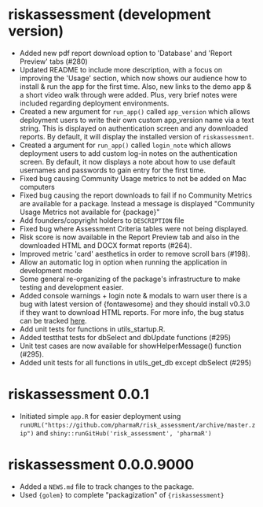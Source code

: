 # riskassessment (development version)

* Added new pdf report download option to 'Database' and 'Report Preview' tabs (#280) 
* Updated README to include more description, with a focus on improving the 'Usage' section, which now shows our audience how to install & run the app for the first time. Also, new links to the demo app & a short video walk through were added. Plus, very brief notes were included regarding deployment environments.
* Created a new argument for `run_app()` called `app_version` which allows deployment users to write their own custom app_version name via a text string. This is displayed on authentication screen and any downloaded reports. By default, it will display the installed version of `riskassessment`.
* Created a argument for `run_app()` called `login_note` which allows deployment users to add custom log-in notes on the authentication screen. By default, it now displays a note about how to use default usernames and passwords to gain entry for the first time.
* Fixed bug causing Community Usage metrics to not be added on Mac computers
* Fixed bug causing the report downloads to fail if no Community Metrics are available for a package. Instead a message is displayed "Community Usage Metrics not available for {package}"
* Add founders/copyright holders to `DESCRIPTION` file
* Fixed bug where Assessment Criteria tables were not being displayed.
* Risk score is now available in the Report Preview tab and also in the downloaded HTML and DOCX format reports (#264).
* Improved metric 'card' aesthetics in order to remove scroll bars (#198).
* Allow an automatic log in option when running the application in development mode
* Some general re-organizing of the package's infrastructure to make testing and development easier.
* Added console warnings + login note & modals to warn user there is a bug with latest version of {fontawesome} and they should install v0.3.0 if they want to download HTML reports. For more info, the bug status can be tracked [here](https://github.com/rstudio/fontawesome/issues/99).
* Add unit tests for functions in utils_startup.R.
* Added testthat tests for dbSelect and dbUpdate functions (#295)
* Unit test cases are now available for showHelperMessage() function (#295).
* Added unit tests for all functions in utils_get_db except dbSelect (#295)


# riskassessment 0.0.1
* Initiated simple `app.R` for easier deployment using `runURL("https://github.com/pharmaR/risk_assessment/archive/master.zip")` and `shiny::runGitHub('risk_assessment', 'pharmaR')`


# riskassessment 0.0.0.9000

* Added a `NEWS.md` file to track changes to the package.
* Used `{golem}` to complete "packagization" of `{riskassessment}`
